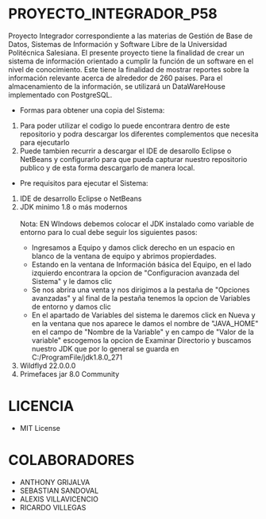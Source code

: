 # PROYECTO_INTEGRADOR_P58
Proyecto Integrador correspondiente a las materias de Gestión de Base de Datos, Sistemas de Información y Software Libre de la Universidad Politécnica Salesiana. El presente 
proyecto tiene la finalidad de crear un sistema de información orientado a cumplir la función de un software en el nivel de conocimiento. Este tiene la finalidad de mostrar 
reportes sobre la información relevante acerca de alrededor de 260 paises. Para el almacenamiento de la información, se utilizará un DataWareHouse implementado con PostgreSQL.
* Formas para obtener una copia del Sistema:
<ol>
  <li>Para poder utilizar el codigo lo puede encontrara dentro de este repositorio y podra descargar los diferentes complementos que necesita para ejecutarlo</li>
  <li>Puede tambien recurrir a descargar el IDE de desarollo Eclipse o NetBeans y configurarlo para que pueda capturar nuestro repositorio publico y de esta forma descargarlo de manera local.</li>
</ol>

 * Pre requisitos para ejecutar el Sistema:
<ol>
  <li>IDE de desarrollo Eclipse o NetBeans</li>
  <li>JDK minimo 1.8 o más modernos</li><br>
    Nota: EN WIndows debemos colocar el JDK instalado como variable de entorno para lo cual debe seguir los siguientes pasos:
  <ul>
    <li>Ingresamos a Equipo y damos click derecho en un espacio en blanco de la ventana de equipo y abrimos propierdades. </li>
    <li>Estando en la ventana de Información básica del Equipo, en el lado izquierdo encontrara la opcion de "Configuracion avanzada del Sistema" y le damos clic</li>
    <li>Se nos abrira una venta y nos dirigimos a la pestaña de "Opciones avanzadas" y al final de la pestaña tenemos la opcion de Variables de entorno y damos clic</li>
    <li>En el apartado de Variables del sistema le daremos click en Nueva y en la ventana que nos aparece le damos el nombre de "JAVA_HOME" en el campo de "Nombre de la Variable" y en campo de "Valor de la variable" escogemos la opcion de Examinar Directorio y buscamos nuestro JDK que por lo general se guarda en C:/ProgramFile/jdk1.8.0_271</li>
  </ul>
  <li>Wildflyd 22.0.0.0</li>
  <li>Primefaces jar 8.0 Community</li>
</ol>
  
# LICENCIA


 *  MIT License 

# COLABORADORES


  + ANTHONY GRIJALVA
  + SEBASTIAN SANDOVAL
  + ALEXIS VILLAVICENCIO
  + RICARDO VILLEGAS

